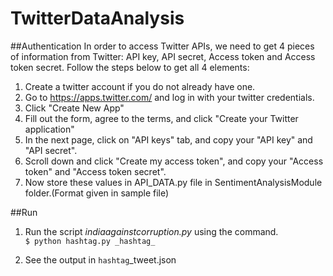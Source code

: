 # TwitterDataAnalysis


##Authentication
In order to access Twitter APIs, we need to get 4 pieces of information from Twitter: API key, API secret, Access token and Access token secret. Follow the steps below to get all 4 elements:

1. Create a twitter account if you do not already have one.
2. Go to https://apps.twitter.com/ and log in with your twitter credentials.
3. Click "Create New App"
4. Fill out the form, agree to the terms, and click "Create your Twitter application"
5. In the next page, click on "API keys" tab, and copy your "API key" and "API secret".
6. Scroll down and click "Create my access token", and copy your "Access token" and "Access token secret".
7. Now store these values in API_DATA.py file in SentimentAnalysisModule folder.(Format given in sample file)


##Run
1. Run the script _indiaagainstcorruption.py_ using the command.  
	`$ python hashtag.py _hashtag_`

2. See the output in `hashtag`_tweet.json